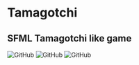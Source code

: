 # Tamagotchi
## SFML Tamagotchi like game 

![GitHub](https://img.shields.io/github/license/JarnotMaciej/tamagotchi?style=flat-square) ![GitHub](https://img.shields.io/github/languages/top/JarnotMaciej/tamagotchi?style=flat-square) ![GitHub](https://img.shields.io/github/languages/code-size/JarnotMaciej/tamagotchi?style=flat-square) 
